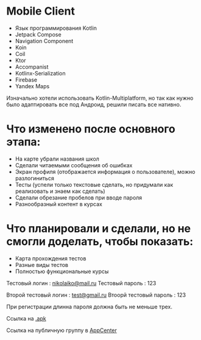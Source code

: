 # Mobile Client

- Язык программирования Kotlin
- Jetpack Compose
- Navigation Component
- Koin
- Coil
- Ktor
- Accompanist
- Kotlinx-Serialization
- Firebase
- Yandex Maps

Изначально хотели использовать Kotlin-Multiplatform, но так как нужно было адаптировать все под Андроид, решили писать все нативно.

# Что изменено после основного этапа:

- На карте убрали названия школ
- Сделали читаемыми сообщения об ошибках
- Экран профиля (отображается информация о пользователе), можно разлогиниться
- Тесты (успели только текстовые сделать, но придумали как реализовать и знаем как сделать)
- Сделали обрезание пробелов при вводе пароля
- Разнообразный контент в курсах

# Что планировали и сделали, но не смогли доделать, чтобы показать:
- Карта прохождения тестов 
- Разные виды тестов
- Полностью функциональные курсы

Тестовый логин : nikolaiko@mail.ru
Тестовый пароль : 123

Второй тестовый логин : test@gmail.ru
Втоорй тестовый пароль : 123

При регистрации длинна пароля должна быть не меньше трех.

Ссылка на [.apk](https://drive.google.com/file/d/1IW7KBLNeRdaf9HB5mJsgP4INDSlEDKti/view?usp=sharing)

Ссылка на публичную группу в [AppCenter](https://install.appcenter.ms/users/nikbakland-h8nz/apps/education-app/distribution_groups/public%20testers)
